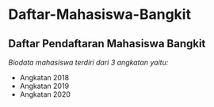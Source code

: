 Daftar-Mahasiswa-Bangkit
==
Daftar Pendaftaran Mahasiswa Bangkit
--
*Biodata mahasiswa terdiri dari 3 angkatan yaitu:*
- Angkatan 2018
- Angkatan 2019
- Angkatan 2020
